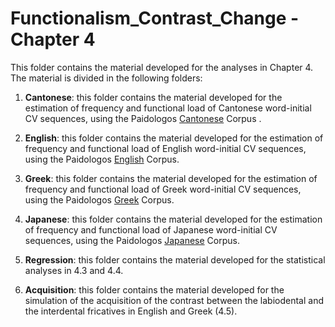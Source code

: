 # Functionalism_Contrast_Change - Chapter 4
  
This folder contains the material developed for the analyses in Chapter 4. The material is divided in the following folders:

1. **Cantonese**: this folder contains the material developed for the estimation of frequency and functional load of Cantonese word-initial CV sequences, using the Paidologos [Cantonese](https://phonbank.talkbank.org/access/Chinese/Cantonese/PaidoCantonese.html) Corpus .

2. **English**: this folder contains the material developed for the estimation of frequency and functional load of English word-initial CV sequences, using the Paidologos [English](https://phonbank.talkbank.org/access/Eng-NA/PaidoEnglish.html) Corpus.

3. **Greek**: this folder contains the material developed for the estimation of frequency and functional load of Greek word-initial CV sequences, using the Paidologos [Greek](https://phonbank.talkbank.org/access/Other/Greek/PaidoGreek) Corpus.

4. **Japanese**: this folder contains the material developed for the estimation of frequency and functional load of Japanese word-initial CV sequences, using the Paidologos [Japanese](https://phonbank.talkbank.org/access/Japanese/PaidoJapanese.html) Corpus.

5. **Regression**: this folder contains the material developed for the statistical analyses in 4.3 and 4.4.

6. **Acquisition**: this folder contains the material developed for the simulation of the acquisition of the contrast between the labiodental and the interdental fricatives in English and Greek (4.5). 
